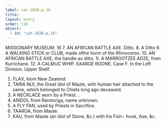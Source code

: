 ```yaml
---
label: cat-1826-p.16
title: 
layout: entry
order: 116
object:
  - id: "cat-1826-p.16"
---
```


MISSIONARY MUSEUM.
16
7. AN AFRICAN BATTLE AXE.
Ditto.
8. A Ditto
9. A WALKING STICK or CLUB, made ofthe horm of
the Rhinoceros.
10. AN AFRICAN BATTLE AXE, the handle as ditto.
1I. A MARROOTZEE ADZE, from Kurrichane.
12. A CALMUC WHIP.
EAARGE ROONE.
Case F.
In the Left Division.
Upper Shelf.
1. FLAX, kiom New Zealend.
2. TARIA NUI, the Great Idol of Maute, with human
hair attached to the same, which belonged to Chiets
long ago deceased.
3. A NECKLACE worn by a Priest.
.
4. ANIDOL from Rarotonga, name unknown.
6. A FLY FAN, used by Priests in Sacrifice.
7. TAAROA, from Maute.
8. KAU, from Maute (an Idol of Stone, &c.) with his Fish¬
hook, Axe, &c.